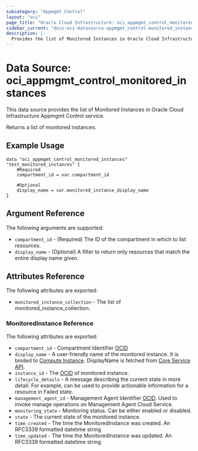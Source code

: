 ```yaml
---
subcategory: "Appmgmt Control"
layout: "oci"
page_title: "Oracle Cloud Infrastructure: oci_appmgmt_control_monitored_instances"
sidebar_current: "docs-oci-datasource-appmgmt_control-monitored_instances"
description: |-
  Provides the list of Monitored Instances in Oracle Cloud Infrastructure Appmgmt Control service
---
```


# Data Source: oci_appmgmt_control_monitored_instances
This data source provides the list of Monitored Instances in Oracle Cloud Infrastructure Appmgmt Control service.

Returns a list of monitored instances.


## Example Usage

```hcl
data "oci_appmgmt_control_monitored_instances" "test_monitored_instances" {
	#Required
	compartment_id = var.compartment_id

	#Optional
	display_name = var.monitored_instance_display_name
}
```

## Argument Reference

The following arguments are supported:

* `compartment_id` - (Required) The ID of the compartment in which to list resources.
* `display_name` - (Optional) A filter to return only resources that match the entire display name given.


## Attributes Reference

The following attributes are exported:

* `monitored_instance_collection` - The list of monitored_instance_collection.

### MonitoredInstance Reference

The following attributes are exported:

* `compartment_id` - Compartment Identifier [OCID](https://docs.cloud.oracle.com/iaas/Content/General/Concepts/identifiers.htm)
* `display_name` - A user-friendly name of the monitored instance. It is binded to [Compute Instance](https://docs.cloud.oracle.com/iaas/Content/Compute/Concepts/computeoverview.htm). DisplayName is fetched from [Core Service API](https://docs.cloud.oracle.com/iaas/api/#/en/iaas/20160918/Instance/). 
* `instance_id` - The [OCID](https://docs.cloud.oracle.com/iaas/Content/General/Concepts/identifiers.htm) of monitored instance.
* `lifecycle_details` - A message describing the current state in more detail. For example, can be used to provide actionable information for a resource in Failed state.
* `management_agent_id` - Management Agent Identifier [OCID](https://docs.cloud.oracle.com/iaas/Content/General/Concepts/identifiers.htm). Used to invoke manage operations on Management Agent Cloud Service. 
* `monitoring_state` - Monitoring status. Can be either enabled or disabled.
* `state` - The current state of the monitored instance.
* `time_created` - The time the MonitoredInstance was created. An RFC3339 formatted datetime string
* `time_updated` - The time the MonitoredInstance was updated. An RFC3339 formatted datetime string

